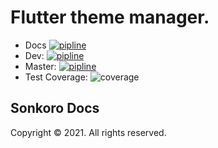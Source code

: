 # Flutter theme manager.
- Docs [![pipline](https://gitlab.com/songkoro/front-end/flutter-style/badges/docs/pipeline.svg)](https://gitlab.com/songkoro/front-end/flutter-style/-/tree/docs/)
- Dev: [![pipline](https://gitlab.com/songkoro/front-end/flutter-style/badges/dev/pipeline.svg)](https://gitlab.com/songkoro/front-end/flutter-style/-/tree/dev/)
- Master: [![pipline](https://gitlab.com/songkoro/front-end/flutter-style/badges/master/pipeline.svg)](https://gitlab.com/songkoro/front-end/flutter-style/-/tree/mastr/)
- Test Coverage: ![coverage](https://gitlab.com/songkoro/front-end/flutter-style/badges/master/coverage.svg)
## Sonkoro Docs 

Copyright © 2021. All rights reserved.

